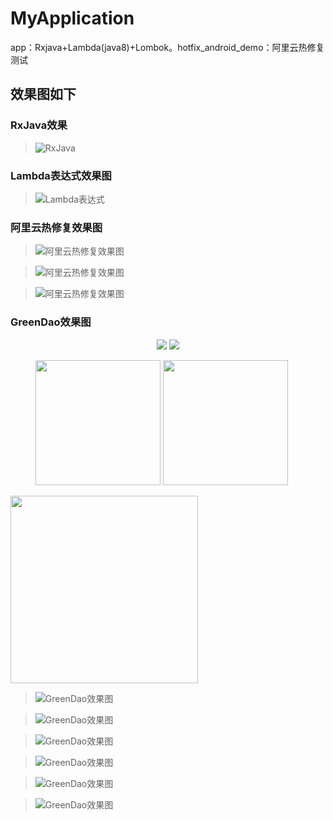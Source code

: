 # MyApplication
app：Rxjava+Lambda(java8)+Lombok。hotfix_android_demo：阿里云热修复测试

## 效果图如下

### RxJava效果
>![RxJava](doc/pic_rxjava.png)

### Lambda表达式效果图
>![Lambda表达式](doc/pic_lambda.png)

### 阿里云热修复效果图

>![阿里云热修复效果图](doc/pic_hotfix_alibaba.png)

>![阿里云热修复效果图](doc/pic_hotfixapp_homeac_mix.jpg)

>![阿里云热修复效果图](doc/pic_hotfixapp_restestac_mix.jpg)

### GreenDao效果图

<center class="half">
   <img src="https://raw.github.com/yueyue10/MyApplication/master/doc/pic_greendao_student.jpg"  />
    <img src="https://raw.github.com/yueyue10/MyApplication/master/doc/pic_greendao_message.jpg" />
</center>
<figure class="half">
   <img src="https://raw.github.com/yueyue10/MyApplication/master/doc/pic_greendao_student.jpg" width="200" hegiht="500" />
    <img src="https://raw.github.com/yueyue10/MyApplication/master/doc/pic_greendao_message.jpg" width="200" hegiht="500"/>
</figure>
<img src="doc/pic_greendao_message.jpg" width="300" hegiht="500" />

>![GreenDao效果图](doc/pic_greendao_recomdroute.jpg)

>![GreenDao效果图](doc/pic_greendao_remid1.jpg)

>![GreenDao效果图](doc/pic_green_dao_remind2.jpg)

>![GreenDao效果图](doc/pic_greendao_jsonlist.jpg)

>![GreenDao效果图](doc/pic_greendao_jsonstr.jpg)

>![GreenDao效果图](doc/pic_greendao_error.png)
